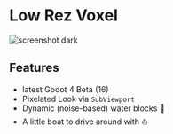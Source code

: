 # Low Rez Voxel

![screenshot dark](./resources/screenshots/demo_gif_low_res.gif)

## Features

- latest Godot 4 Beta (16)
- Pixelated Look via `SubViewport`
- Dynamic (noise-based) water blocks 🌊
- A little boat to drive around with ⛵️
